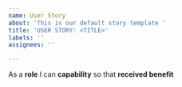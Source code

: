 ```yaml
---
name: User Story
about: 'This is our default story template '
title: 'USER STORY: <TITLE>'
labels: ''
assignees: ''

---
```


As a **role** I can **capability** so that **received benefit**

